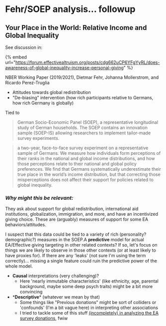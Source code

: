 # Fehr/SOEP analysis... followup

## Your Place in the World: Relative Income and Global Inequality

See discussion in:

{% embed url="https://forum.effectivealtruism.org/posts/cdg662uCP6YFgYyRL/does-awareness-of-global-inequality-increase-personal-giving" %}

NBER Working Paper (2019/2021), Dietmar Fehr, Johanna Mollerstrom, and Ricardo Perez-Truglia

* Attitudes towards global redistribution
* "De-biasing" intervention (how rich participants relative to Germans, how rich Germany is globally)

Tied to

> German Socio-Economic Panel (SOEP), a representative longitudinal study of German households. The SOEP contains an innovation sample (SOEP-IS) allowing researchers to implement tailor-made survey experiments.

> a two-year, face-to-face survey experiment on a representative sample of Germans. We measure how individuals form perceptions of their ranks in the national and global income distributions, and how those perceptions relate to their national and global policy preferences. We find that Germans systematically underestimate their true place in the world’s income distribution, but that correcting those misperceptions does not affect their support for policies related to global inequality.

### _**Why might this be relevant:**_

They ask about support for global redistribution, international aid institutions, globalization, immigration, and more, and have an incentivized giving choice. These are (arguably) measures of support for some EA behaviors/attitudes.

I suspect that this data could be tied to a variety of rich (personality? demographic?) measures in the SOEP.A **predictive** model for actual EA/Effective giving targeting in other related contexts? If so, let's focus on things we are likely to observe in those other contexts (or at least likely to have proxies for). If there are any 'leaks' (not sure I'm using the term correctly)... missing a single feature could ruin the predictive power of the whole model.

* **Causal** interpretations (very challenging)?
  * Here 'nearly immutable characteristics' (like ethnicity, age, parental background, maybe some deep psych traits) might be a bit more convincing
* \***Descriptive**\* (whatever we mean by that)
  * Some things like "Previous donations" might be sort of colliders or 'confounds' (I'm a bit vague here) in interpreting other associations
  * I tried to tackle some of this stuff [(incompletely) in analyzing the EA survey donations](https://rethinkpriorities.github.io/ea\_data\_public/eas\_donations.html), fwiw
